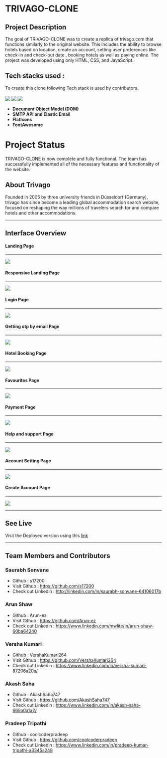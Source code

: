 # **TRIVAGO-CLONE**


## **Project Description**

The goal of TRIVAGO-CLONE was to create a replica of trivago.com that functions similarly to the original website.  This includes the ability to browse hotels based on location, create an account, setting user preferences like check-in and check-out date , booking hotels as well as paying online. The project was developed using only HTML, CSS, and JavaScript.


## **Tech stacks used :**
To create this clone following Tech stack is used by contributors.  
<br>
<img src="https://img.shields.io/badge/HTML5-E34F26?style=for-the-badge&logo=html5&logoColor=white"/>
<img src="https://img.shields.io/badge/CSS3-1572B6?style=for-the-badge&logo=css3&logoColor=white"/>
<img src="https://img.shields.io/badge/JavaScript-323330?style=for-the-badge&logo=javascript&logoColor=F7DF1E"/>   



* **Document Object Model (DOM)**
* **SMTP API and Elastic Email**
* **FlatIcons**
* **FontAwesome**



# **Project Status**

TRIVAGO-CLONE is now complete and fully functional. The team has successfully implemented all of the necessary features and functionality of the website.

## About Trivago

Founded in 2005 by three university friends in Düsseldorf (Germany), trivago has since become a leading global accommodation search website, focused on reshaping the way millions of travelers search for and compare hotels and other accommodations.

<hr/>

## Interface Overview

#### **Landing Page**
<hr>
<img src ="./.readme/landingpage.png.png"/>
<br>

#### **Responsive Landing Page**
<hr>
<img src="./.readme/responsive.gif.gif"/>

<br>

#### **Login Page**
<hr>
<img src = "./.readme/login.png.png"/>
<br>

#### **Getting otp by email Page**
<hr>
<img src="./.readme/emailotp.gif.gif"/>
<br>

#### **Hotel Booking Page**
<hr>
<img src="./.readme/hotelpage.gif.gif"/>
<br>

#### **Favourites Page**
<hr>
<img src = "./.readme/favourites.png.png" />
<br>


#### **Payment Page**
<hr>
<img src = "./.readme/payment.png.png" />

#### **Help and support Page**
<hr>
<img src = "./.readme/help.png.png" />
<br>

#### **Account Setting Page**
<hr>
<img src = "./.readme/accountpage.png.png" />
<br>

#### **Create Account Page**
<hr>
<img src = "./.readme/createpage.png.png" />
<br>

<hr/>

## See Live
Visit the Deployed version using this <a href="https://trivago-cloned.netlify.app/">link</a>  
<hr/>

## Team Members and Contributors


### Saurabh Sonvane
- Github : s17200
- Visit Github : https://github.com/s17200
- Check out Linkedin : http://linkedin.com/in/saurabh-sonvane-64106017b

### Arun Shaw
- Github : Arun-ez
- Visit Github : https://github.com/Arun-ez
- Check out Linkedin : https://www.linkedin.com/mwlite/in/arun-shaw-60ba64240


### Versha Kumari
- Github : VershaKumari264
- Visit Github : https://github.com/VershaKumari264
- Check out Linkedin : https://www.linkedin.com/in/versha-kumari-87206a20a/

### Akash Saha
- Github : AkashSaha747
- Visit Github : https://github.com/AkashSaha747
- Check out Linkedin : https://www.linkedin.com/in/akash-saha-669a0a1a2/

### Pradeep Tripathi
- Github : coolcoderpradeep
- Visit Github : https://github.com/coolcoderpradeep
- Check out Linkedin : https://www.linkedin.com/in/pradeep-kumar-tripathi-a3345a248



